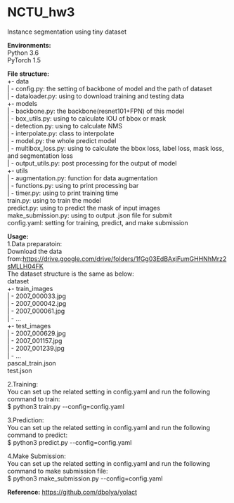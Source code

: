 # NCTU_hw3
Instance segmentation using tiny dataset


**Environments:**  
Python 3.6  
PyTorch 1.5  


**File structure:**  
+- data  
|  - config.py: the setting of backbone of model and the path of dataset  
|  - dataloader.py: using to download training and testing data  
+- models  
| - backbone.py: the backbone(resnet101+FPN) of this model  
| - box_utils.py: using to calculate IOU of bbox or mask  
| - detection.py: using to calculate NMS  
| - interpolate.py: class to interpolate  
| - model.py: the whole predict model  
| - multibox_loss.py: using to calculate the bbox loss, label loss, mask loss, and segmentation loss  
| - output_utils.py: post processing for the output of model  
+- utils  
|  - augmentation.py: function for data augmentation  
|  - functions.py: using to print processing bar  
|  - timer.py: using to print training time  
train.py: using to train the model  
predict.py: using to predict the mask of input images  
make_submission.py: using to output .json file for submit  
config.yaml: setting for training, predict, and make submission  



**Usage:**  
1.Data preparatoin:  
Download the data from:https://drive.google.com/drive/folders/1fGg03EdBAxjFumGHHNhMrz2sMLLH04FK  
The dataset structure is the same as below:  
dataset  
  +- train_images  
  |  - 2007_000033.jpg  
  |  - 2007_000042.jpg  
  |  - 2007_000061.jpg  
  |  - ...  
  +- test_images  
  |  - 2007_000629.jpg  
  |  - 2007_001157.jpg  
  |  - 2007_001239.jpg  
  |  - ...  
  pascal_train.json  
  test.json  
  
2.Training:  
You can set up the related setting in config.yaml and run the following command to train:  
$ python3 train.py --config=config.yaml  
  
3.Prediction:  
You can set up the related setting in config.yaml and run the following command to predict:  
$ python3 predict.py --config=config.yaml  

4.Make Submission:  
You can set up the related setting in config.yaml and run the following command to make submission file:  
$ python3 make_submission.py --config=config.yaml


**Reference:**
https://github.com/dbolya/yolact















